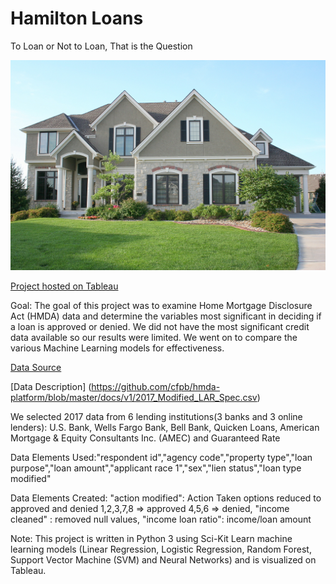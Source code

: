 # Hamilton Loans  
To Loan or Not to Loan, That is the Question

![alt text](https://github.com/blizzardfun/HamiltonLoans/blob/master/images/House.jpg)



[Project hosted on Tableau](https://public.tableau.com/profile/linda.reber#!/vizhome/Loans_22/Presentation?publish=yes)

Goal:
The goal of this project was to examine Home Mortgage Disclosure Act (HMDA) data and determine the variables most significant in deciding if a loan is approved or denied. We did not have the most significant credit data available so our results were limited. We went on to compare the various Machine Learning models for effectiveness.

[Data Source]( https://ffiec.cfpb.gov/data-publication/modified-lar) 

[Data Description] (https://github.com/cfpb/hmda-platform/blob/master/docs/v1/2017_Modified_LAR_Spec.csv)

We selected 2017 data from 6 lending institutions(3 banks and 3 online lenders): U.S. Bank, Wells Fargo Bank, Bell Bank, Quicken Loans, American Mortgage & Equity Consultants Inc. (AMEC) and Guaranteed Rate

Data Elements Used:"respondent id","agency code","property type","loan purpose","loan amount","applicant race 1","sex","lien status","loan type modified"

Data Elements Created:
"action modified": Action Taken options reduced to approved and denied  1,2,3,7,8 => approved 4,5,6 => denied,
"income cleaned" : removed null values,
"income loan ratio": income/loan amount

Note: This project is written in Python 3 using Sci-Kit Learn machine learning models (Linear Regression, Logistic Regression, Random Forest, Support Vector Machine (SVM) and Neural Networks) and is visualized on Tableau. 

